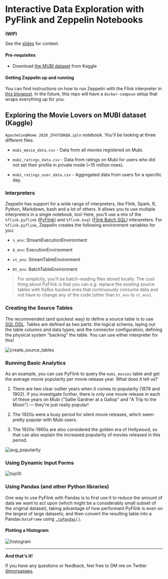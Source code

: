 # Interactive Data Exploration with PyFlink and Zeppelin Notebooks

**(WIP)**

See the [slides](https://noti.st/morsapaes/oTSeHt/snakes-on-a-plane-interactive-data-exploration-with-pyflink-and-zeppelin-notebooks) for context.

#### Pre-requisites

* Download [the MUBI dataset](https://www.kaggle.com/clementmsika/mubi-sqlite-database-for-movie-lovers) from Kaggle

#### Getting Zeppelin up and running

You can find instructions on how to run Zeppelin with the Flink interpreter in [this blogpost](https://zjffdu.medium.com/flink-on-zeppelin-part-1-get-started-2591aaa6aa47). In the future, this repo will have a `docker-compose` setup that wraps everything up for you.

## Exploring the Movie Lovers on MUBI dataset (Kaggle)

`ApacheCon@Home 2020_2FH7SDKQ8.zpln` notebook. You'll be looking at three different files:

* `mubi_movie_data.csv` - Data from all movies registered on Mubi.

* `mubi_ratings_data.csv` - Data from ratings on Mubi for users who did not set their profile in private mode (~15 million rows).

* `mubi_ratings_user_data.csv` - Aggregated data from users for a specific day.

### Interpreters

Zeppelin has support for a wide range of interpreters, like Flink, Spark, R, Python, Markdown, bash and a lot of others. It allows you to use multiple interpreters in a single notebook, too! Here, you'll use a mix of the `%flink.pyflink` ([PyFlink](https://zeppelin.apache.org/docs/0.9.0/interpreter/flink.html#pyflinkflinkpyflink)) and `%flink.bsql` ([Flink Batch SQL](https://zeppelin.apache.org/docs/0.9.0/interpreter/flink.html#flink-batch-sql)) interpreters. For `%flink.pyflink`, Zeppelin creates the following environment variables for you:

* `s_env`: StreamExecutionEnvironment

* `b_env`: ExecutionEnvironment

* `st_env`: StreamTableEnvironment

* `bt_env`: BatchTableEnvironment

> For simplicity, you'll be batch-reading files stored locally. The cool thing about PyFlink is that you can _e.g._ replace the existing source tables with Kafka-backed ones that continuously consume data and not have to change any of the code (other than `bt_env` to `st_env`).

### Creating the Source Tables

The recommended (and quickest way) to define a source table is to use [SQL DDL](https://ci.apache.org/projects/flink/flink-docs-stable/dev/table/sql/create.html#create-table). Tables are defined as two parts: the logical schema, laying out the table columns and data types; and the connector configuration, defining the physical system "backing" the table. You can use either interpreter for this!

![create_source_tables](https://user-images.githubusercontent.com/23521087/110456128-7edb1180-80c9-11eb-871a-741f870b5940.png)

### Running Basic Analytics

As an example, you can use PyFlink to query the `mubi_movies` table and get the average movie popularity per movie release year. What does it tell us?

1. There are two clear outlier years when it comes to popularity (1878 and 1902). If you investigate further, there is only one movie release in each of these years on Mubi ("Sallie Gardner at a Gallop" and "A Trip to the Moon") — they're just really popular!	

2. The 1920s were a busy period for silent movie releases, which seem pretty popular with Mubi users.

3. The 1920s-1960s are also considered the golden era of Hollywood, so that can also explain the increased popularity of movies released in this period.

![avg_popularity](https://user-images.githubusercontent.com/23521087/110458892-95369c80-80cc-11eb-8464-c8cc6144d594.png)

### Using Dynamic Input Forms

![top10](https://user-images.githubusercontent.com/23521087/110456299-b21da080-80c9-11eb-9e97-d1cfe1ca629d.png)

### Using Pandas (and other Python libraries)

One way to use PyFlink with Pandas is to first use it to reduce the amount of data we want to act upon (which might be a considerably small subset of the original dataset), taking advantage of how performant PyFlink is even on the largest of large datasets; and then convert the resulting table into a Pandas `DataFrame` using [`.toPandas()`](https://ci.apache.org/projects/flink/flink-docs-stable/dev/python/table-api-users-guide/conversion_of_pandas.html#convert-pyflink-table-to-pandas-dataframe).

#### Plotting a Histogram

![histogram](https://user-images.githubusercontent.com/23521087/110456253-9fa36700-80c9-11eb-8f2d-f96b9da35ef9.png)

<hr>

**And that's it!**

If you have any questions or feedback, feel free to DM me on Twitter [@morsapaes](https://twitter.com/morsapaes).